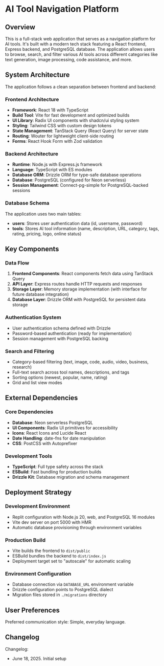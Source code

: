 # AI Tool Navigation Platform

## Overview

This is a full-stack web application that serves as a navigation platform for AI tools. It's built with a modern tech stack featuring a React frontend, Express backend, and PostgreSQL database. The application allows users to browse, search, and filter various AI tools across different categories like text generation, image processing, code assistance, and more.

## System Architecture

The application follows a clean separation between frontend and backend:

### Frontend Architecture
- **Framework**: React 18 with TypeScript
- **Build Tool**: Vite for fast development and optimized builds
- **UI Library**: Radix UI components with shadcn/ui styling system
- **Styling**: Tailwind CSS with custom design tokens
- **State Management**: TanStack Query (React Query) for server state
- **Routing**: Wouter for lightweight client-side routing
- **Forms**: React Hook Form with Zod validation

### Backend Architecture
- **Runtime**: Node.js with Express.js framework
- **Language**: TypeScript with ES modules
- **Database ORM**: Drizzle ORM for type-safe database operations
- **Database**: PostgreSQL (configured for Neon serverless)
- **Session Management**: Connect-pg-simple for PostgreSQL-backed sessions

### Database Schema
The application uses two main tables:
- **users**: Stores user authentication data (id, username, password)
- **tools**: Stores AI tool information (name, description, URL, category, tags, rating, pricing, logo, online status)

## Key Components

### Data Flow
1. **Frontend Components**: React components fetch data using TanStack Query
2. **API Layer**: Express routes handle HTTP requests and responses
3. **Storage Layer**: Memory storage implementation (with interface for future database integration)
4. **Database Layer**: Drizzle ORM with PostgreSQL for persistent data storage

### Authentication System
- User authentication schema defined with Drizzle
- Password-based authentication (ready for implementation)
- Session management with PostgreSQL backing

### Search and Filtering
- Category-based filtering (text, image, code, audio, video, business, research)
- Full-text search across tool names, descriptions, and tags
- Sorting options (newest, popular, name, rating)
- Grid and list view modes

## External Dependencies

### Core Dependencies
- **Database**: Neon serverless PostgreSQL
- **UI Components**: Radix UI primitives for accessibility
- **Icons**: React Icons and Lucide React
- **Date Handling**: date-fns for date manipulation
- **CSS**: PostCSS with Autoprefixer

### Development Tools
- **TypeScript**: Full type safety across the stack
- **ESBuild**: Fast bundling for production builds
- **Drizzle Kit**: Database migration and schema management

## Deployment Strategy

### Development Environment
- Replit configuration with Node.js 20, web, and PostgreSQL 16 modules
- Vite dev server on port 5000 with HMR
- Automatic database provisioning through environment variables

### Production Build
- Vite builds the frontend to `dist/public`
- ESBuild bundles the backend to `dist/index.js`
- Deployment target set to "autoscale" for automatic scaling

### Environment Configuration
- Database connection via `DATABASE_URL` environment variable
- Drizzle configuration points to PostgreSQL dialect
- Migration files stored in `./migrations` directory

## User Preferences

Preferred communication style: Simple, everyday language.

## Changelog

Changelog:
- June 18, 2025. Initial setup